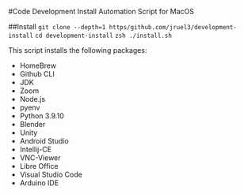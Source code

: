 #Code Development Install Automation Script for MacOS

##Install 
`git clone --depth=1 https/github.com/jruel3/development-install`
`cd development-install`
`zsh ./install.sh`

This script installs the following packages:

 - HomeBrew
 - Github CLI
 - JDK
 - Zoom
 - Node.js
 - pyenv
 - Python 3.9.10
 - Blender
 - Unity
 - Android Studio
 - Intellij-CE
 - VNC-Viewer
 - Libre Office
 - Visual Studio Code
 - Arduino IDE

